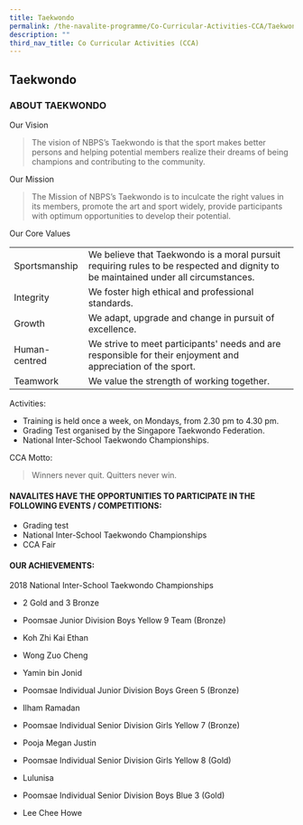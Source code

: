 ```yaml
---
title: Taekwondo
permalink: /the-navalite-programme/Co-Curricular-Activities-CCA/Taekwondo/
description: ""
third_nav_title: Co Curricular Activities (CCA)
---
```

## Taekwondo 

### ABOUT TAEKWONDO

Our Vision

> The vision of NBPS’s Taekwondo is that the sport makes better persons and helping potential members realize their dreams of being champions and contributing to the community.

  

Our Mission

> The Mission of NBPS’s Taekwondo is to inculcate the right values in its members, promote the art and sport widely, provide participants with optimum opportunities to develop their potential.

  

Our Core Values

|                |                                                                                                                                    |
|----------------|------------------------------------------------------------------------------------------------------------------------------------|
|  Sportsmanship | We believe that Taekwondo is a moral pursuit requiring rules to be respected and dignity to be maintained under all circumstances. |
|    Integrity   |                                         We foster high ethical and professional standards.                                         |
|      Growth    |                                       We adapt, upgrade and change in pursuit of excellence.                                       |
| Human-centred  |            We strive to meet participants' needs and are responsible for their enjoyment and appreciation of the sport.            |
|     Teamwork   |                                             We value the strength of working together.                                             |


Activities:

*   Training is held once a week, on Mondays, from 2.30 pm to 4.30 pm.
*   Grading Test organised by the Singapore Taekwondo Federation.
*   National Inter-School Taekwondo Championships.

CCA Motto: 

> Winners never quit. Quitters never win.
> 
>   

#### NAVALITES HAVE THE OPPORTUNITIES TO PARTICIPATE IN THE FOLLOWING EVENTS / COMPETITIONS:  

*   Grading test
*   National Inter-School Taekwondo Championships
*   CCA Fair

  

#### OUR ACHIEVEMENTS:

2018 National Inter-School Taekwondo Championships

*   2 Gold and 3 Bronze

*   Poomsae Junior Division Boys Yellow 9 Team (Bronze)

*   Koh Zhi Kai Ethan
*   Wong Zuo Cheng
*   Yamin bin Jonid

*   Poomsae Individual Junior Division Boys Green 5 (Bronze)

*   Ilham Ramadan 

*   Poomsae Individual Senior Division Girls Yellow 7 (Bronze)

*   Pooja Megan Justin

*   Poomsae Individual Senior Division Girls Yellow 8 (Gold)

*   Lulunisa

*   Poomsae Individual Senior Division Boys Blue 3 (Gold)

*   Lee Chee Howe